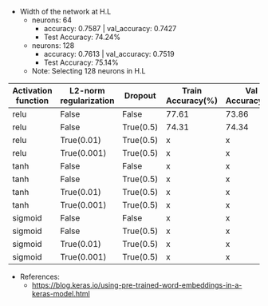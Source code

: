 <!-- input:  [batchsize,textsize]-[256,24]
embedding: [batchsize,textsize,vecsize]-(256,24,350)
flatten (Flatten)->(None, 8400)  
Dense(None,120)
Dropout(None,120)
output_dense(None,2) -->


- Width of the network at H.L
    - neurons: 64 
        - accuracy: 0.7587 | val_accuracy: 0.7427
        - Test Accuracy: 74.24%
    - neurons: 128
        - accuracy: 0.7613 | val_accuracy: 0.7519
        - Test Accuracy: 75.14%
    - Note: Selecting 128 neurons in H.L

Activation function | L2-norm regularization | Dropout | Train Accuracy(%) | Val Accuracy(%) | Test Accuracy(%)
--- | --- | --- | --- | --- | ---
relu | False | False | 77.61 | 73.86 | 74.14
relu | False | True(0.5) | 74.31 | 74.34 | 74.39    
relu | True(0.01) | True(0.5) | x | x | x
relu | True(0.001) | True(0.5) | x | x | x
tanh | False |False | x | x | x
tanh | False |True(0.5) | x | x | x |   
tanh | True(0.01) | True(0.5) | x | x | x
tanh | True(0.001) | True(0.5) | x|  x | x
sigmoid | False | False | x | x | x
sigmoid | False | True(0.5) | x | x | x
sigmoid | True(0.01) | True(0.5) | x | x | x
sigmoid | True(0.001) | True(0.5) | x | x | x

- References:
    - https://blog.keras.io/using-pre-trained-word-embeddings-in-a-keras-model.html